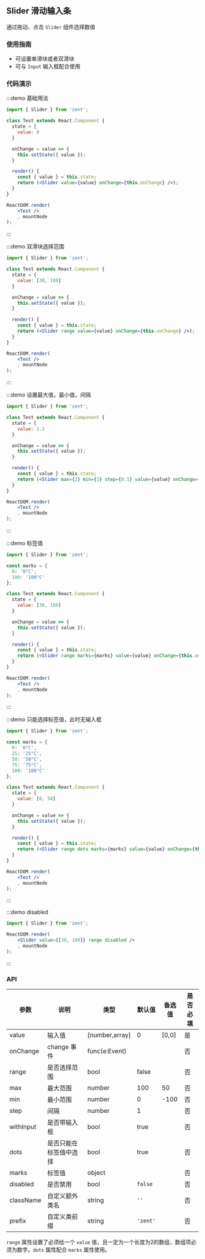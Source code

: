 ## Slider 滑动输入条

通过拖动、点击 `Slider` 组件选择数值

### 使用指南

- 可设置单滑块或者双滑块
- 可与 `Input` 输入框配合使用

### 代码演示

:::demo 基础用法

```jsx
import { Slider } from 'zent';

class Test extends React.Component {
  state = {
    value: 0
  }

  onChange = value => {
    this.setState({ value });
  }

  render() {
    const { value } = this.state;
    return (<Slider value={value} onChange={this.onChange} />);
  }
}

ReactDOM.render(
    <Test />
    , mountNode
);
```
:::

:::demo 双滑块选择范围

```jsx
import { Slider } from 'zent';

class Test extends React.Component {
  state = {
    value: [30, 100]
  }

  onChange = value => {
    this.setState({ value });
  }

  render() {
    const { value } = this.state;
    return (<Slider range value={value} onChange={this.onChange} />);
  }
}

ReactDOM.render(
    <Test />
    , mountNode
);
```
:::

:::demo 设置最大值，最小值，间隔

```jsx
import { Slider } from 'zent';

class Test extends React.Component {
  state = {
    value: 1.3
  }

  onChange = value => {
    this.setState({ value });
  }

  render() {
    const { value } = this.state;
    return (<Slider max={2} min={1} step={0.1} value={value} onChange={this.onChange} />);
  }
}

ReactDOM.render(
    <Test />
    , mountNode
);
```
:::

:::demo 标签值

```jsx
import { Slider } from 'zent';

const marks = {
  0: '0°C',
  100: '100°C'
};

class Test extends React.Component {
  state = {
    value: [30, 100]
  }

  onChange = value => {
    this.setState({ value });
  }

  render() {
    const { value } = this.state;
    return (<Slider range marks={marks} value={value} onChange={this.onChange} />);
  }
}

ReactDOM.render(
    <Test />
    , mountNode
);
```
:::

:::demo 只能选择标签值，此时无输入框

```jsx
import { Slider } from 'zent';

const marks = {
  0: '0°C',
  25: '25°C',
  50: '50°C',
  75: '75°C',
  100: '100°C'
};

class Test extends React.Component {
  state = {
    value: [0, 50]
  }

  onChange = value => {
    this.setState({ value });
  }

  render() {
    const { value } = this.state;
    return (<Slider range dots marks={marks} value={value} onChange={this.onChange} />);
  }
}

ReactDOM.render(
    <Test />
    , mountNode
);
```
:::

:::demo disabled

```jsx
import { Slider } from 'zent';

ReactDOM.render(
    <Slider value={[30, 100]} range disabled />
    , mountNode
);
```
:::

### API

| 参数           | 说明              | 类型            | 默认值      | 备选值                     | 是否必填 |
| ------------ | --------------- | ------------- | -------- | ----------------------- | ---- |
| value        | 输入值    | [number,array] |    0      |    [0,0]    | 是    |
| onChange     | change 事件        | func(e:Event) |          |                         | 否    |
| range        | 是否选择范围    | bool          |     false     |                         | 否    |
| max          | 最大范围     | number     | 100 | 50 | 否    |
| min          | 最小范围     | number     |  0  |   -100        | 否    |
| step         | 间隔 | number        |  1     |                 | 否    |
| withInput    | 是否带输入框            | bool          |       true   |                  | 否    |
| dots         | 是否只能在标签值中选择     | bool |       true   |                         | 否    |
| marks        | 标签值     | object |          |                         | 否    |
| disabled     | 是否禁用            | bool          | `false`  |                         | 否    |
| className    | 自定义额外类名         | string        | `''`     |                         | 否    |
| prefix       | 自定义类前缀          | string        | `'zent'` |                         | 否    |

`range` 属性设置了必须给一个 `value` 值，且一定为一个长度为2的数组，数组项必须为数字。`dots` 属性配合 `marks` 属性使用。
